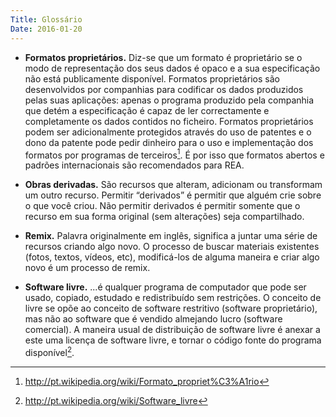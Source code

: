 ```yaml
---
Title: Glossário
Date: 2016-01-20
---
```


-   **Formatos proprietários.** Diz-se que um formato é proprietário se
    o modo de representação dos seus dados é opaco e a sua especificação
    não está publicamente disponível. Formatos proprietários são
    desenvolvidos por companhias para codificar os dados produzidos
    pelas suas aplicações: apenas o programa produzido pela companhia
    que detém a especificação é capaz de ler correctamente e
    completamente os dados contidos no ficheiro. Formatos proprietários
    podem ser adicionalmente protegidos através do uso de patentes e o
    dono da patente pode pedir dinheiro para o uso e implementação dos
    formatos por programas de terceiros[^1]. É por isso que formatos
    abertos e padrões internacionais são recomendados para REA.

<!-- -->

-   **Obras derivadas.** São recursos que alteram, adicionam ou
    transformam um outro recurso. Permitir “derivados” é permitir que
    alguém crie sobre o que você criou. Não permitir derivados é
    permitir somente que o recurso em sua forma original
    (sem alterações) seja compartilhado.

<!-- -->

-   **Remix.** Palavra originalmente em inglês, significa a juntar uma
    série de recursos criando algo novo. O processo de buscar materiais
    existentes (fotos, textos, vídeos, etc), modificá-los de alguma
    maneira e criar algo novo é um processo de remix.

<!-- -->

-   **Software livre.** ...é qualquer programa de computador que pode
    ser usado, copiado, estudado e redistribuído sem restrições. O
    conceito de livre se opõe ao conceito de software restritivo
    (software proprietário), mas não ao software que é vendido almejando
    lucro (software comercial). A maneira usual de distribuição de
    software livre é anexar a este uma licença de software livre, e
    tornar o código fonte do programa disponível[^2].

[^1]: <http://pt.wikipedia.org/wiki/Formato_propriet%C3%A1rio>

[^2]: <http://pt.wikipedia.org/wiki/Software_livre>
